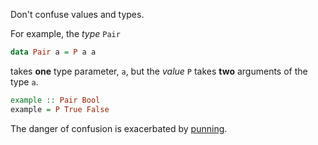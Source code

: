 Don't confuse values and types. 

For example, the *type* `Pair`

```hs
data Pair a = P a a 
```

takes **one** type parameter, `a`, but the *value* `P` takes **two** arguments of the type `a`.

```hs
example :: Pair Bool
example = P True False 
```

The danger of confusion is exacerbated by [punning](/gotchas/punning/).


